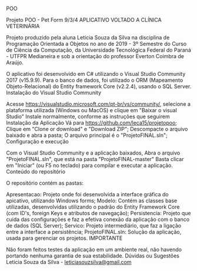 POO

Projeto POO - Pet Form 9/3/4
APLICATIVO VOLTADO A CLÍNICA VETERINÁRIA

Projeto produzido pela aluna Leticia Souza da Silva na disciplina de Programação Orientada a Objetos no ano de 2019 - 3º Semestre do Curso de Ciência da Computação, da Universidade Tecnológica Federal do Paraná - UTFPR Medianeira e sob a orientação do professor Everton Coimbra de Araújo.

O aplicativo foi desenvolvido em C# utilizando o Visual Studio Community 2017 (v15.9.9). Para o banco de dados, foi utilizado o ORM (Mapeamento Objeto-Relacional) do Entity framework Core (v2.2.4), usando o SQL Server.
Instalação do Visual Studio Community

Acesse https://visualstudio.microsoft.com/pt-br/vs/community/, selecione a plataforma utilizada (Windows ou MacOS) e clique em "Baixar o visual Studio" Instale normalmente, conforme as instruções que seguirem Instalação da Aplicação Vá para https://github.com/leca15/projetopoo; Clique em "Clone or download" e "Download ZIP"; Descompacte o arquivo baixado e abra a pasta; O arquivo principal é o "ProjetoFINAL.sln";
Configuração e execução

Com o Visual Studio Community e a aplicação baixados, Abra o arquivo "ProjetoFINAL.sln", que está na pasta "ProjetoFINAL-master" Basta clicar em "Iniciar" (ou F5 no teclado) para compilar e executar a aplicação.
Conteúdo do repositório

O repositório contém as pastas:

Apresentacao: Projeto onde foi desenvolvida a interface gráfica do apicativo, utilizando Windows forms; Modelo: Contém as classes base utilizadas, desenvolvidas utilizando o padrão do Entity Framework Core (com ID's, foreign Keys e atributos de navegação); Persistencia: Projeto que cuida das configurações e faz a efetiva conexão da aplicação com o banco de dados (SQL Server); Servico: Projeto intermediário, que faz a ligação entre a interface a persistência; ProjetoFINAL.sln: Solução da aplicação, usada para gerenciar os projetos.
IMPORTANTE

Não foram feitos testes da aplicação em um ambiente real, não havendo portando nenhuma garantia de sua estabilidade.
Dúvidas ou Sugestões
Leticia Souza da Silva - leticiasouzsilva@gmail.com

